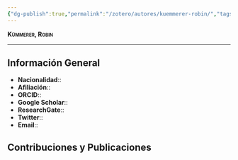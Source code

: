 ```yaml
---
{"dg-publish":true,"permalink":"/zotero/autores/kuemmerer-robin/","tags":["#autor","#researcher"]}
---
```



<span style="font-variant:small-caps; font-weight: bold;"> Kümmerer, Robin </span>

---


## Información General

- **Nacionalidad**:: 
- **Afiliación**:: 
- **ORCID**:: 
- **Google Scholar**:: 
- **ResearchGate**:: 
- **Twitter**:: 
- **Email**::
  
## Contribuciones y Publicaciones






